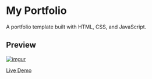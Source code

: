 # My Portfolio

A portfolio template built with HTML, CSS, and JavaScript.

## Preview

[![imgur](https://imgur.com/a/portfolio-1aztelf)](https://binodcoder.github.io/binodcoder)

[Live Demo](https://binodcoder.github.io/binodcoder)
